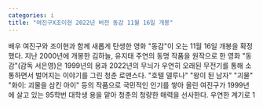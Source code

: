 ```yaml
---
categories: i
title: "여진구X조이현 2022년 버전 동감 11월 16일 개봉"
---
```

배우 여진구와 조이현과 함께 새롭게 탄생한 영화 "동감"이 오는 11월 16일 개봉을 확정했다. 지난 2000년에 개봉한 김하늘, 유지태 주연의 동명 작품을 원작으로 한 영화 "동감"(감독 서은영)은 1999년의 용과 2022년의 무늬가 우연히 오래된 무전기를 통해 소통하면서 벌어지는 이야기를 그린 청춘 로맨스다. "호텔 델루나" "왕이 된 남자" "괴물" "화이: 괴물을 삼킨 아이" 등의 작품으로 국민적인 인기를 쌓아 올린 여진구가 1999년에 살고 있는 95학번 대학생 용을 맡아 청춘의 청량한 매력을 선사한다. 우연한 계기로 1